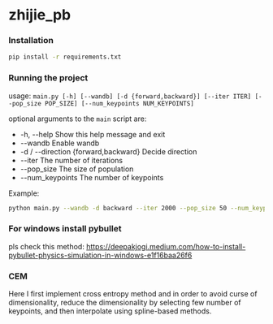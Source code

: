 # zhijie_pb

### Installation

```bash
pip install -r requirements.txt
```

### Running the project

usage: `main.py [-h] [--wandb] [-d {forward,backward}] [--iter ITER] [--pop_size POP_SIZE] [--num_keypoints NUM_KEYPOINTS]`

optional arguments to the `main` script are:
* -h, --help            Show this help message and exit
* --wandb               Enable wandb
* -d / --direction {forward,backward} Decide direction
* --iter            The number of iterations
* --pop_size    The size of population
* --num_keypoints  The number of keypoints

Example:

```bash
python main.py --wandb -d backward --iter 2000 --pop_size 50 --num_keypoints 6
```


### For windows install pybullet

pls check this method: https://deepakjogi.medium.com/how-to-install-pybullet-physics-simulation-in-windows-e1f16baa26f6

### CEM
Here I first implement cross entropy method and in order to avoid curse of dimensionality, reduce the dimensionality by selecting few number of keypoints, and then interpolate using spline-based methods.

